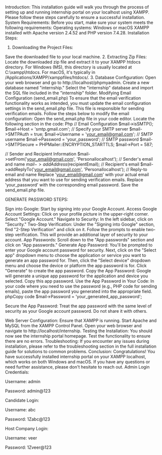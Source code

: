 Introduction: This installation guide will walk you through the process of setting up and running internship portal on your localhost using XAMPP. Please follow these steps carefully to ensure a successful installation. 
System Requirements: Before you start, make sure your system meets the following requirements: 
Operating systems: Windows or macOS 
XAMPP installed with Apache version 2.4.52 and PHP version 7.4.28. 
Installation Steps: 
1. Downloading the Project Files: 
 
Save the downloaded file to your local machine. 
2. Extracting Zip Files: 
Locate the downloaded zip file and extract it to your XAMPP htdocs directory. 
For Windows (MS), this directory is usually located at C:\xampp\htdocs\. 
For macOS, it's typically in /Applications/XAMPP/xamppfiles/htdocs/. 
3. Database Configuration: 
Open your web browser and go to http://localhost/phpmyadmin. 
Create a new database named "internship." 
Select the "internship" database and import the SQL file included in the "internship" folder. 
Modifying Email Configuration (send_email.php) 
To ensure that the email verification functionality works as intended, you must update the email configuration settings in the send_email.php file. This file is responsible for sending verification emails. Follow the steps below to modify the email configuration: 
Open the send_email.php file in your code editor. 
Locate the following section in the code: 
Php 
// Email Configuration 
$mail->isSMTP(); 
$mail->Host = 'smtp.gmail.com'; // Specify your SMTP server 
$mail->SMTPAuth = true; 
$mail->Username = 'your_email@gmail.com'; // SMTP username 
$mail->Password = 'your_password'; // SMTP password 
$mail->SMTPSecure = PHPMailer::ENCRYPTION_STARTTLS; 
$mail->Port = 587; 
  
// Sender and Recipient Information 
$mail->setFrom('your_email@gmail.com', 'Personallocalhost'); // Sender's email and name 
$mail->addAddress($recipientEmail); // Recipient's email 
$mail->addReplyTo('your_email@gmail.com', 'Personallocalhost'); // Reply-to email and name 
Replace 'your_email@gmail.com' with your actual email address that you want to use for sending verification emails. 
Replace 'your_password' with the corresponding email password. 
Save the send_email.php file. 
  
  
GENERATE PASSWORD STEPS: 
  
Sign into Google: Start by signing into your Google Account. 
Access Google Account Settings: 
Click on your profile picture in the upper-right corner. 
Select "Google Account." 
Navigate to Security: 
In the left sidebar, click on "Security." 
Two-Step Verification: 
Under the "Signing into Google" section, find "2-Step Verification" and click on it. 
Follow the prompts to enable two-step verification. This will provide an additional layer of security to your account. 
App Passwords: 
Scroll down to the "App passwords" section and click on "App passwords." 
Generate App Password: 
You'll be prompted to enter your Google account password for security. 
Next, click on the "Select app" dropdown menu to choose the application or service you want to generate an app password for. 
Then, click the "Select device" dropdown menu and choose the device or platform the app password is for. 
Click "Generate" to create the app password. 
Copy the App Password: 
Google will generate a unique app password for the application and device you selected. 
Copy this app password. 
Use the App Password in Your Code: 
In your code where you need to use the password (e.g., PHP code for sending emails), paste the app password you generated into the appropriate field. 
phpCopy code 
$mail->Password = 'your_generated_app_password';  
  
Secure the App Password: 
Treat the app password with the same level of security as your Google account password. Do not share it with others. 
  
  
 Web Server Configuration: 
Ensure that XAMPP is running. Start Apache and MySQL from the XAMPP Control Panel. 
Open your web browser and navigate to http://localhost/internship. 
 Testing the Installation: 
You should now see the internship portal homepage. 
Test the functionality to ensure there are no errors. 
Troubleshooting: If you encounter any issues during installation, please refer to the troubleshooting section in the full installation guide for solutions to common problems. 
Conclusion: Congratulations! You have successfully installed internship portal on your XAMPP localhost, which works on both Windows and macOS. If you have any questions or need further assistance, please don't hesitate to reach out. 
Admin Login Credentials: 

Username: admin 

Password: admin@123 

Candidate Login:  

Username: abc 

Password: 1Zabc@123 

Host Company Login: 

Username: veer 

Password: 1Zveer@123 
